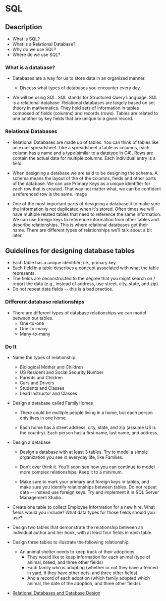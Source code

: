 # SQL
## Description
  - What is SQL?
  - What is a Relational Database?
  - Why do we use SQL?
  - Where do we use SQL?


### What is a database?
- Databases are a way for us to store data in an organized manner. 
    - Discuss what types of databases you encounter every day.

- We will be using SQL. SQL stands for Structured Query Language. SQL is a relational database. Relational databases are largely based on set theory in mathematics. They hold sets of information in tables composed of fields (columns) and records (rows). Tables are related to one another by key fields that are unique to a given record.

### Relational Databases
- Relational Databases are made up of tables. You can think of tables like an excel spreadsheet. Like a spreadsheet a table as columns, each column has a name and a type(similar to a datatype in C#). Rows are contain the actual data for multiple columns. Each individual entry is a field.

- When designing a database we are said to be designing the schema. A schema means the layout of the of the columns, fields and other parts of the database. We can use Primary Keys as a unique identifier for each row that is created. That way not matter what, we can be confident a referenced row is the same. image

- One of the most important parts of designing a database it to make sure the information is not duplicated when it's stored. Often times we will have multiple related tables that need to reference the same information. We can use foreign keys to reference information from other tables and describe relationships. This is where relational databases get their name. There are different types of relationships we'll talk about a bit later.


## Guidelines for designing database tables
- Each table has a unique identifier; i.e., primary key.
- Each field in a table describes a concept associated with what the table represents.
- The fields are deconstructed to the degree that you might search on / report the data (e.g., instead of address, use street, city, state, and zip). 
- Do not repeat data fields -- this is a bad practice. 


### Different database relationships
- There are different types of database relationships we can model between our tables.
    - One-to-one
    - One-to-many
    - Many-to-many


### Do It

- Name the types of relationship
    - Biological Mother and Children
    - US Resident and Social Security Number
    - Parents and Children
    - Cars and Drivers
    - Students and Classes
    - Lead Instructor and Classes

- Design a database called FamilyHomes
    - There could be multiple people living in a home, but each person only lives in one home.

    - Each home has a street address, city,  state, and zip (assume US is the country). Each person has a first name, last name, and address.

- Design a database
    - Design a database with at least 3 tables. Try to model a simple organization you see in everyday life, like Families.

    - Don’t over think it. You’ll soon see how you can continue to model more complex relationships. Keep it to a minimum.
    
    - Make sure to mark your primary and foreign keys in tables, and make sure you identify relationships between tables. Do not repeat data -- instead use foreign keys.  Try and implement it in SQL Server Management Studio.

- Create one table to collect Employee Information for a new hire. What fields would you include? What data types for those fields 
  should you use?
- Design two tables that demonstrate the relationship between an individual author and her book, with at least four fields in each table.
- Design three tables to illustrate the following relationship: 
  - An animal shelter needs to keep track of their adoptions. 
    - They would like to keep information for each animal (type of animal, breed, and three other fields) 
    - Each family who is adopting (whether or not they have a fenced in yard, if they have other pets, and three other fields) 
    - And a record of each adoption (which family adopted which animal, the date of the adoption, and three other fields). 
    


- [Relational Databases and Database Design](https://docs.google.com/presentation/d/1C22bQhknL34QW85iaMa5mumTprDXnzk279ErWFOo45I/edit#slide=id.p)
